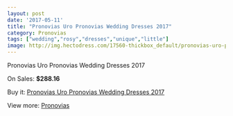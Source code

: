 ```yaml
---
layout: post
date: '2017-05-11'
title: "Pronovias Uro Pronovias Wedding Dresses 2017"
category: Pronovias
tags: ["wedding","rosy","dresses","unique","little"]
image: http://img.hectodress.com/17560-thickbox_default/pronovias-uro-pronovias-wedding-dresses-2013.jpg
---
```

Pronovias Uro Pronovias Wedding Dresses 2017

On Sales: **$288.16**
<a href="https://www.hectodress.com/pronovias/8227-pronovias-uro-pronovias-wedding-dresses-2013.html"><amp-img layout="responsive" width="600" height="600" src="//img.hectodress.com/17560-thickbox_default/pronovias-uro-pronovias-wedding-dresses-2013.jpg" alt="Pronovias Uro Pronovias Wedding Dresses 2017 0" /></a>
<a href="https://www.hectodress.com/pronovias/8227-pronovias-uro-pronovias-wedding-dresses-2013.html"><amp-img layout="responsive" width="600" height="600" src="//img.hectodress.com/17562-thickbox_default/pronovias-uro-pronovias-wedding-dresses-2013.jpg" alt="Pronovias Uro Pronovias Wedding Dresses 2017 1" /></a>
<a href="https://www.hectodress.com/pronovias/8227-pronovias-uro-pronovias-wedding-dresses-2013.html"><amp-img layout="responsive" width="600" height="600" src="//img.hectodress.com/17561-thickbox_default/pronovias-uro-pronovias-wedding-dresses-2013.jpg" alt="Pronovias Uro Pronovias Wedding Dresses 2017 2" /></a>

Buy it: [Pronovias Uro Pronovias Wedding Dresses 2017](https://www.hectodress.com/pronovias/8227-pronovias-uro-pronovias-wedding-dresses-2013.html "Pronovias Uro Pronovias Wedding Dresses 2017")

View more: [Pronovias](https://www.hectodress.com/139-pronovias "Pronovias")